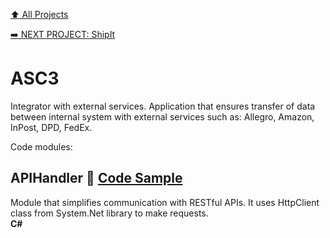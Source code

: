 [:arrow_up: All Projects](/README.md)

[:arrow_right: NEXT PROJECT: ShipIt](/PROJECTS/SHIPIT/SHIPIT.md)

# ASC3
Integrator with external services. Application that ensures transfer of data between internal system with external services such as: Allegro, Amazon, InPost, DPD, FedEx.

Code modules:

## APIHandler :link: [Code Sample](/PROJECTS/ASC3/MODULES/APIHANDLER.md)
Module that simplifies communication with RESTful APIs. It uses HttpClient class from System.Net library to make requests.\
**C#**
